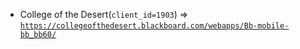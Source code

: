 - College of the Desert(`client_id=1903`) => [`https://collegeofthedesert.blackboard.com/webapps/Bb-mobile-bb_bb60/`](https://collegeofthedesert.blackboard.com/webapps/Bb-mobile-bb_bb60/)
